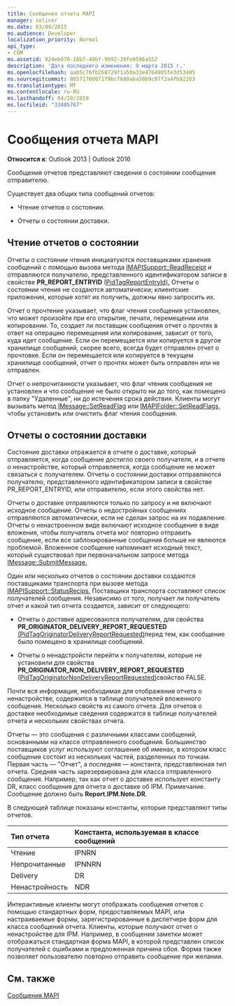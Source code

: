 ```yaml
---
title: Сообщения отчета MAPI
manager: soliver
ms.date: 03/09/2015
ms.audience: Developer
localization_priority: Normal
api_type:
- COM
ms.assetid: 824eb670-16b7-49bf-9992-39fe0586a552
description: 'Дата последнего изменения: 9 марта 2015 г.'
ms.openlocfilehash: aab5c76fb268729f1a50a33e4764905fe3d53405
ms.sourcegitcommit: 8657170d071f9bcf680aba50b9c07f2a4fb82283
ms.translationtype: MT
ms.contentlocale: ru-RU
ms.lasthandoff: 04/28/2019
ms.locfileid: "33405767"
---
```

# <a name="mapi-report-messages"></a>Сообщения отчета MAPI

  
  
**Относится к**: Outlook 2013 | Outlook 2016 
  
Сообщения отчетов представляют сведения о состоянии сообщения отправителю.
  
Существует два общих типа сообщений отчетов:
  
- Чтение отчетов о состоянии.
    
- Отчеты о состоянии доставки.
    
## <a name="read-status-reports"></a>Чтение отчетов о состоянии

Отчеты о состоянии чтения инициатуются поставщиками хранения сообщений с помощью вызова метода [IMAPISupport::ReadReceipt](imapisupport-readreceipt.md) и отправляются получателю, представленного идентификатором записи в свойстве **PR_REPORT_ENTRYID** ([PidTagReportEntryId).](pidtagreportentryid-canonical-property.md) Отчеты о состоянии чтения не создаются автоматически; клиентские приложения, которые хотят их получить, должны явно запросить их.
  
Отчет о прочтение указывает, что флаг чтения сообщения установлен, что может произойти при его открытие, печати, перемещении или копировании. То, создает ли поставщик сообщения отчет о прочтях в ответ на операцию перемещения или копирования, зависит от того, куда идет сообщение. Если он перемещается или копируется в другое хранилище сообщений, скорее всего, всегда будет отправлен отчет о прочтовке. Если он перемещается или копируется в текущем хранилище сообщений, отчет о прочтях может быть отправлен или не отправлен. 
  
Отчет о непрочитанности указывает, что флаг чтения сообщения не установлен и что сообщение не было открыто ни до того, как помещено в папку "Удаленные", ни до истечения срока действия. Клиенты могут вызывать метод [IMessage::SetReadFlag](imessage-setreadflag.md) или [IMAPIFolder::SetReadFlags,](imapifolder-setreadflags.md) чтобы установить или очистить флаг чтения сообщения. 
  
## <a name="delivery-status-reports"></a>Отчеты о состоянии доставки

Состояние доставки отражается в отчете о доставке, который отправляется, когда сообщение достигло своего получателя, и в отчете о ненастройстве, который отправляется, когда сообщение не может связаться с получателем. Отчеты о состоянии доставки отправляются получателю, представленного  идентификатором записи в свойстве PR_REPORT_ENTRYID, или отправителю, если этого свойства нет. 
  
Отчеты о доставке отправляются только по запросу и не включают исходное сообщение. Отчеты о недостройных сообщениях отправляются автоматически, если не сделан запрос на их подавление. Отчеты о ненастроенном виде включают исходное сообщение в виде вложения, чтобы получатель отчета мог повторно отправить сообщение, если все заблокированные сообщения больше не являются проблемой. Вложенное сообщение напоминает исходный текст, который существовал при первоначальном запросе метода [IMessage::SubmitMessage.](imessage-submitmessage.md) 
  
Один или несколько отчетов о состоянии доставки создаются поставщиками транспорта при вызове метода [IMAPISupport::StatusRecips.](imapisupport-statusrecips.md) Поставщики транспорта составляют список получателей сообщения. Независимо от того, получает ли получатель отчет и какой тип отчета создается, зависит от следующего: 
  
- Отчеты о доставке адресоваются получателям, для свойства **PR_ORIGINATOR_DELIVERY_REPORT_REQUESTED** [(PidTagOriginatorDeliveryReportRequested)](pidtagoriginatordeliveryreportrequested-canonical-property.md)перед тем, как сообщение было помещено в хранилище сообщений.
    
- Отчеты о ненадстройсти перейти к получателям, которые не установили для свойства **PR_ORIGINATOR_NON_DELIVERY_REPORT_REQUESTED** ([PidTagOriginatorNonDeliveryReportRequested)](pidtagoriginatornondeliveryreportrequested-canonical-property.md)свойство FALSE. 
    
Почти вся информация, необходимая для отображения отчета о ненастройстве, содержится в таблице получателей вложенного сообщения. Несколько свойств из самого отчета. Для отчетов о доставке необходимые сведения содержатся в таблице получателей отчета и нескольких свойствах отчета. 
  
Отчеты — это сообщения с различными классами сообщений, основанными на классе отправленного сообщения. Большинство поставщиков услуг используют соглашение об именах, в котором класс сообщения состоит из нескольких частей, разделенных по точкам. Первая часть — "Отчет", а последняя — константа, представляюная тип отчета. Средняя часть зарезервирована для класса отправленного сообщения. Например, так как отчет о доставке использует константу DR, класс сообщения для отчета о доставке об IPM. Примечание. Сообщение должно быть **Report.IPM.Note.DR**.
  
В следующей таблице показаны константы, которые представляют типы отчетов.
  
|**Тип отчета**|**Константа, используемая в классе сообщений**|
|:-----|:-----|
|Чтение  <br/> |IPNRN  <br/> |
|Непрочитанные  <br/> |IPNNRN  <br/> |
|Delivery  <br/> |DR  <br/> |
|Ненастройность  <br/> |NDR  <br/> |
   
Интерактивные клиенты могут отображать сообщения отчетов с помощью стандартных форм, предоставляемых MAPI, или настраиваемые формы, зарегистрированные в диспетчере форм для класса сообщений отчета. Клиенты, которые получают отчет о ненастройстве для IPM. Например, в сообщении заметки может отображаться стандартная форма MAPI, в которой представлен список получателей с ошибками и предложенная причина сбоя. Форма также позволяет пользователю повторно отправить сообщение при желании. 
  
## <a name="see-also"></a>См. также



[Сообщения MAPI](mapi-messages.md)

